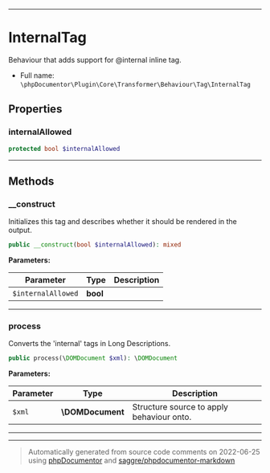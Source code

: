 ***

# InternalTag

Behaviour that adds support for @internal inline tag.



* Full name: `\phpDocumentor\Plugin\Core\Transformer\Behaviour\Tag\InternalTag`



## Properties


### internalAllowed



```php
protected bool $internalAllowed
```






***

## Methods


### __construct

Initializes this tag and describes whether it should be rendered in the output.

```php
public __construct(bool $internalAllowed): mixed
```








**Parameters:**

| Parameter | Type | Description |
|-----------|------|-------------|
| `$internalAllowed` | **bool** |  |




***

### process

Converts the 'internal' tags in Long Descriptions.

```php
public process(\DOMDocument $xml): \DOMDocument
```








**Parameters:**

| Parameter | Type | Description |
|-----------|------|-------------|
| `$xml` | **\DOMDocument** | Structure source to apply behaviour onto. |




***


***
> Automatically generated from source code comments on 2022-06-25 using [phpDocumentor](http://www.phpdoc.org/) and [saggre/phpdocumentor-markdown](https://github.com/Saggre/phpDocumentor-markdown)
